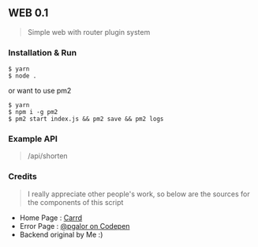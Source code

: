 ## WEB 0.1

> Simple web with router plugin system

### Installation & Run

```
$ yarn
$ node .
```

or want to use pm2

```
$ yarn
$ npm i -g pm2
$ pm2 start index.js && pm2 save && pm2 logs
```

### Example API

> /api/shorten

### Credits

> I really appreciate other people's work, so below are the sources for the components of this script

- Home Page : [Carrd](https://carrd.co/build?ref=auto)
- Error Page : [@pgalor on Codepen](https://codepen.io/pgalor/pen/OeRWJQ)
- Backend original by Me :)